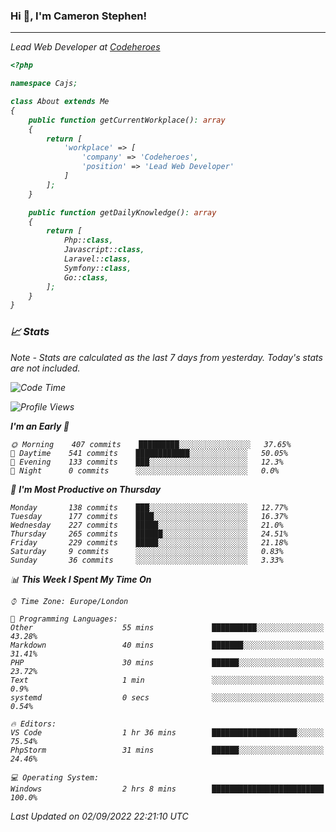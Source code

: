 ### Hi 👋, I'm Cameron Stephen!
<hr>
<p><em>Lead Web Developer at <a href="https://codeheroes.co.uk">Codeheroes</a></p>


```php
<?php

namespace Cajs;

class About extends Me
{
    public function getCurrentWorkplace(): array
    {
        return [
            'workplace' => [
                'company' => 'Codeheroes',
                'position' => 'Lead Web Developer'
            ]
        ];
    }

    public function getDailyKnowledge(): array
    {
        return [
            Php::class,
            Javascript::class,
            Laravel::class,
            Symfony::class,
            Go::class,
        ];
    }
}
```

### 📈 Stats
<p><em>Note - Stats are calculated as the last 7 days from yesterday. Today's stats are not included.</em></p>


<!--START_SECTION:waka-->
![Code Time](http://img.shields.io/badge/Code%20Time-3%2C100%20hrs%206%20mins-blue)

![Profile Views](http://img.shields.io/badge/Profile%20Views-0-blue)

**I'm an Early 🐤** 

```text
🌞 Morning    407 commits    █████████░░░░░░░░░░░░░░░░   37.65% 
🌆 Daytime    541 commits    ████████████░░░░░░░░░░░░░   50.05% 
🌃 Evening    133 commits    ███░░░░░░░░░░░░░░░░░░░░░░   12.3% 
🌙 Night      0 commits      ░░░░░░░░░░░░░░░░░░░░░░░░░   0.0%

```
📅 **I'm Most Productive on Thursday** 

```text
Monday       138 commits    ███░░░░░░░░░░░░░░░░░░░░░░   12.77% 
Tuesday      177 commits    ████░░░░░░░░░░░░░░░░░░░░░   16.37% 
Wednesday    227 commits    █████░░░░░░░░░░░░░░░░░░░░   21.0% 
Thursday     265 commits    ██████░░░░░░░░░░░░░░░░░░░   24.51% 
Friday       229 commits    █████░░░░░░░░░░░░░░░░░░░░   21.18% 
Saturday     9 commits      ░░░░░░░░░░░░░░░░░░░░░░░░░   0.83% 
Sunday       36 commits     ░░░░░░░░░░░░░░░░░░░░░░░░░   3.33%

```


📊 **This Week I Spent My Time On** 

```text
⌚︎ Time Zone: Europe/London

💬 Programming Languages: 
Other                    55 mins             ██████████░░░░░░░░░░░░░░░   43.28% 
Markdown                 40 mins             ███████░░░░░░░░░░░░░░░░░░   31.41% 
PHP                      30 mins             ██████░░░░░░░░░░░░░░░░░░░   23.72% 
Text                     1 min               ░░░░░░░░░░░░░░░░░░░░░░░░░   0.9% 
systemd                  0 secs              ░░░░░░░░░░░░░░░░░░░░░░░░░   0.54%

🔥 Editors: 
VS Code                  1 hr 36 mins        ███████████████████░░░░░░   75.54% 
PhpStorm                 31 mins             ██████░░░░░░░░░░░░░░░░░░░   24.46%

💻 Operating System: 
Windows                  2 hrs 8 mins        █████████████████████████   100.0%

```


 Last Updated on 02/09/2022 22:21:10 UTC
<!--END_SECTION:waka-->
